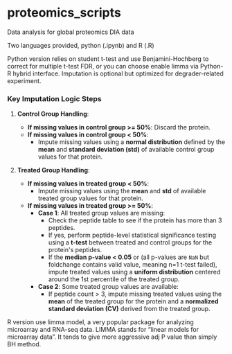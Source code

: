 # proteomics_scripts
Data analysis for global proteomics DIA data

Two languages provided, python (.ipynb) and R (.R)

Python version relies on student t-test and use Benjamini-Hochberg to correct for multiple t-test FDR, or you can choose enable limma via Python-R hybrid interface. Imputation is optional but optimized for degrader-related experiment.

### Key Imputation Logic Steps

1. **Control Group Handling**:
    - **If missing values in control group >= 50%**: Discard the protein.
    - **If missing values in control group < 50%**:
        - Impute missing values using a **normal distribution** defined by the **mean** and **standard deviation (std)** of available control group values for that protein.

2. **Treated Group Handling**:
    - **If missing values in treated group < 50%**:
        - Impute missing values using the **mean** and **std** of available treated group values for that protein.
    - **If missing values in treated group >= 50%**:
        - **Case 1**: All treated group values are missing:
            - Check the peptide table to see if the protein has more than 3 peptides.
            - If yes, perform peptide-level statistical significance testing using a **t-test** between treated and control groups for the protein's peptides.
            - If the **median p-value < 0.05** or (all p-values are `NaN` but foldchange contains valid value, meaning n=1 t-test failed), impute treated values using a **uniform distribution** centered around the 1st percentile of the treated group.
        - **Case 2**: Some treated group values are available:
            - If peptide count > 3, impute missing treated values using the **mean** of the treated group for the protein and a **normalized standard deviation (CV)** derived from the treated group.




R version use limma model, a very popular package for analyzing microarray and RNA-seq data. 
LIMMA stands for “linear models for microarray data”. It tends to give more aggressive adj P value than simply BH method.
